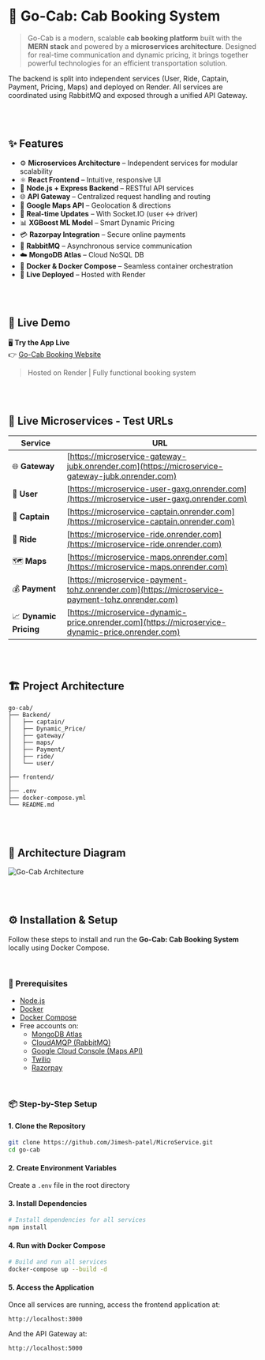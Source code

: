 # 🚖 Go-Cab: Cab Booking System

> Go-Cab is a modern, scalable **cab booking platform** built with the **MERN stack** and powered by a **microservices architecture**. Designed for real-time communication and dynamic pricing, it brings together powerful technologies for an efficient transportation solution.

The backend is split into independent services (User, Ride, Captain, Payment, Pricing, Maps) and deployed on Render. All services are coordinated using RabbitMQ and exposed through a unified API Gateway.

<br><br>

## ✨ Features

- ⚙️ **Microservices Architecture** – Independent services for modular scalability  
- ⚛️ **React Frontend** – Intuitive, responsive UI  
- 🧠 **Node.js + Express Backend** – RESTful API services  
- 🌐 **API Gateway** – Centralized request handling and routing  
- 📍 **Google Maps API** – Geolocation & directions  
- 🔄 **Real-time Updates** – With Socket.IO (user ↔ driver)  
- 📊 **XGBoost ML Model** – Smart Dynamic Pricing  
- 💳 **Razorpay Integration** – Secure online payments  
- 🐇 **RabbitMQ** – Asynchronous service communication  
- ☁️ **MongoDB Atlas** – Cloud NoSQL DB  
- 🐳 **Docker & Docker Compose** – Seamless container orchestration  
- 🚀 **Live Deployed** – Hosted with Render  

<br><br>

## 🚀 Live Demo

🖥 **Try the App Live**  
👉 [Go-Cab Booking Website](https://microservice-frontend-mvtz.onrender.com)

> Hosted on Render | Fully functional booking system

<br><br>

## 🧪 Live Microservices - Test URLs

| Service | URL |
|---------|-----|
| 🌐 **Gateway** | [https://microservice-gateway-jubk.onrender.com](https://microservice-gateway-jubk.onrender.com) |
| 👤 **User** | [https://microservice-user-gaxg.onrender.com](https://microservice-user-gaxg.onrender.com) |
| 🧍 **Captain** | [https://microservice-captain.onrender.com](https://microservice-captain.onrender.com) |
| 🚕 **Ride** | [https://microservice-ride.onrender.com](https://microservice-ride.onrender.com) |
| 🗺️ **Maps** | [https://microservice-maps.onrender.com](https://microservice-maps.onrender.com) |
| 💰 **Payment** | [https://microservice-payment-tohz.onrender.com](https://microservice-payment-tohz.onrender.com) |
| 📈 **Dynamic Pricing** | [https://microservice-dynamic-price.onrender.com](https://microservice-dynamic-price.onrender.com) |

<br><br>

## 🏗️ Project Architecture

```
go-cab/
├── Backend/                
│   ├── captain/            
│   ├── Dynamic_Price/      
│   ├── gateway/            
│   ├── maps/               
│   ├── Payment/            
│   ├── ride/               
│   └── user/               
│
├── frontend/               
│
├── .env                    
├── docker-compose.yml      
└── README.md               
```

<br><br>

## 🧩 Architecture Diagram

![Go-Cab Architecture](https://www.mermaidchart.com/raw/2fcb95c6-f6de-47f7-8ae1-0ec976700b7f?theme=light&version=v0.1&format=svg)

<br><br>

## ⚙️ Installation & Setup

Follow these steps to install and run the **Go-Cab: Cab Booking System** locally using Docker Compose.

<br>

### 🧰 Prerequisites

- [Node.js](https://nodejs.org/) 
- [Docker](https://www.docker.com/)
- [Docker Compose](https://docs.docker.com/compose/)
- Free accounts on:
  - [MongoDB Atlas](https://www.mongodb.com/cloud/atlas)
  - [CloudAMQP (RabbitMQ)](https://www.cloudamqp.com/)
  - [Google Cloud Console (Maps API)](https://console.cloud.google.com/)
  - [Twilio](https://www.twilio.com/)
  - [Razorpay](https://razorpay.com/)

<br>

### 📦 Step-by-Step Setup

#### 1. Clone the Repository

```bash
git clone https://github.com/Jimesh-patel/MicroService.git
cd go-cab
```

#### 2. Create Environment Variables

Create a `.env` file in the root directory 

#### 3. Install Dependencies

```bash
# Install dependencies for all services
npm install
```

#### 4. Run with Docker Compose

```bash
# Build and run all services
docker-compose up --build -d
```

#### 5. Access the Application

Once all services are running, access the frontend application at:
```
http://localhost:3000
```

And the API Gateway at:
```
http://localhost:5000
```
